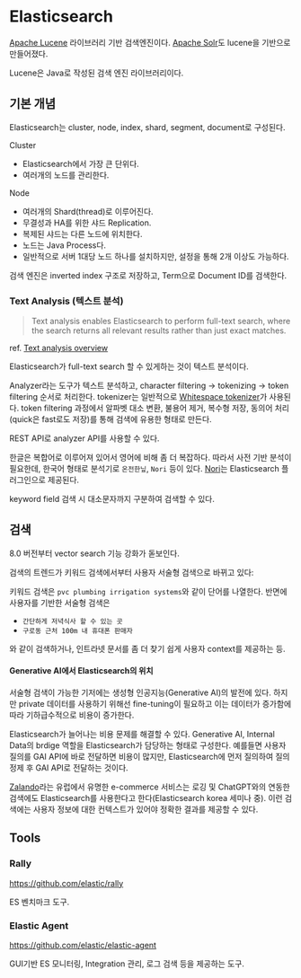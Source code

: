 # Elasticsearch

[Apache Lucene](https://lucene.apache.org/core/) 라이브러리 기반 검색엔진이다.
[Apache Solr](https://solr.apache.org/)도 lucene을 기반으로 만들어졌다.

Lucene은 Java로 작성된 검색 엔진 라이브러리이다.

## 기본 개념

Elasticsearch는 cluster, node, index, shard, segment, document로 구성된다.

Cluster
- Elasticsearch에서 가장 큰 단위다.
- 여러개의 노드를 관리한다.

Node
- 여러개의 Shard(thread)로 이루어진다.
- 무결성과 HA를 위한 샤드 Replication.
- 복제된 샤드는 다른 노드에 위치한다.
- 노드는 Java Process다.
- 일반적으로 서버 1대당 노드 하나를 설치하지만, 설정을 통해 2개 이상도 가능하다.

검색 엔진은 inverted index 구조로 저장하고, Term으로 Document ID를 검색한다.

### Text Analysis (텍스트 분석)

> Text analysis enables Elasticsearch to perform full-text search, where the search returns all relevant results rather than just exact matches.

ref. [Text analysis overview](https://www.elastic.co/guide/en/elasticsearch/reference/current/analysis-overview.html)

Elasticsearch가 full-text search 할 수 있게하는 것이 텍스트 분석이다.

Analyzer라는 도구가 텍스트 분석하고, character filtering -> tokenizing -> token filtering 순서로 처리한다.
tokenizer는 일반적으로 [Whitespace tokenizer](https://www.elastic.co/guide/en/elasticsearch/reference/current/analysis-whitespace-tokenizer.html)가 사용된다.
token filtering 과정에서 알파벳 대소 변환, 불용어 제거, 복수형 저장, 동의어 처리(quick은 fast로도 저장)를 통해 검색에 유용한 형태로 만든다.

REST API로 analyzer API를 사용할 수 있다.

한글은 복합어로 이루어져 있어서 영어에 비해 좀 더 복잡하다.
따라서 사전 기반 분석이 필요한데, 한국어 형태로 분석기로 `온전한닢`, `Nori` 등이 있다.
[Nori](https://www.elastic.co/guide/en/elasticsearch/plugins/current/analysis-nori.html)는 Elasticsearch 플러그인으로 제공된다.

keyword field 검색 시 대소문자까지 구분하여 검색할 수 있다.

## 검색

8.0 버전부터 vector search 기능 강화가 돋보인다.

검색의 트렌드가 키워드 검색에서부터 사용자 서술형 검색으로 바뀌고 있다:

키워드 검색은 `pvc plumbing irrigation systems`와 같이 단어를 나열한다.
반면에 사용자를 기반한 서술형 검색은

- `간단하게 저녁식사 할 수 있는 곳`
- `구로동 근처 100m 내 휴대폰 판매자`

와 같이 검색하거나, 인트라넷 문서를 좀 더 찾기 쉽게 사용자 context를 제공하는 등.

#### Generative AI에서 Elasticsearch의 위치

서술형 검색이 가능한 기저에는 생성형 인공지능(Generative AI)의 발전에 있다.
하지만 private 데이터를 사용하기 위해선 fine-tuning이 필요하고 이는 데이터가 증가함에 따라 기하급수적으로 비용이 증가한다.

Elasticsearch가 늘어나는 비용 문제를 해결할 수 있다.
Generative AI, Internal Data의 brdige 역할을 Elasticsearch가 담당하는 형태로 구성한다.
예를들면 사용자 질의를 GAI API에 바로 전달하면 비용이 많지만, Elasticsearch에 먼저 질의하여 질의 정제 후 GAI API로 전달하는 것이다.

[Zalando](https://zalando.com/)라는 유럽에서 유명한 e-commerce 서비스는
로깅 및 ChatGPT와의 연동한 검색에도 Elasticsearch를 사용한다고 한다(Elasticsearch korea 세미나 중).
이런 검색에는 사용자 정보에 대한 컨텍스트가 있어야 정확한 결과를 제공할 수 있다.

## Tools

### Rally

https://github.com/elastic/rally

ES 벤치마크 도구.

### Elastic Agent

https://github.com/elastic/elastic-agent

GUI기반 ES 모니터링, Integration 관리, 로그 검색 등을 제공하는 도구.
